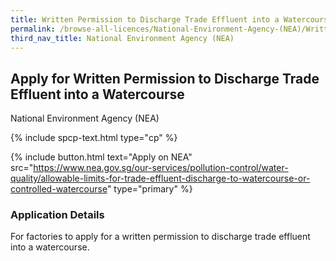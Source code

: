 ```yaml
---
title: Written Permission to Discharge Trade Effluent into a Watercourse
permalink: /browse-all-licences/National-Environment-Agency-(NEA)/Written-Permission-to-Discharge-Trade-Effluent-into-a-Watercourse
third_nav_title: National Environment Agency (NEA)
---
```


## Apply for Written Permission to Discharge Trade Effluent into a Watercourse

National Environment Agency (NEA)

{% include spcp-text.html type="cp" %}

{% include button.html text="Apply on NEA" src="https://www.nea.gov.sg/our-services/pollution-control/water-quality/allowable-limits-for-trade-effluent-discharge-to-watercourse-or-controlled-watercourse" type="primary" %}

### Application Details

<p>For factories to apply for a written permission to discharge trade effluent into a watercourse.</p>

